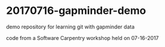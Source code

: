 # 20170716-gapminder-demo
demo repository for learning git with gapminder data

code from a Software Carpentry workshop held on 07-16-2017
